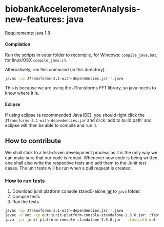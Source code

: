 biobankAccelerometerAnalysis-new-features: java
======================

Requirements: java 1.8

#### Compilation

Run the scripts in outer folder to recompile, for Windows: `compile_java.bat`, for linux/OSX `compile_java.sh`.

Alternatively, run this command (in this directory):
``` bash
javac -cp JTransforms-3.1-with-dependencies.jar *.java
```

This is because we are using the JTransforms FFT library, so java needs to know where it is.

#### Eclipse

If using eclipse (a recommended Java IDE), you should right click the `JTransforms-3.1-with-dependencies.jar` and click 'add to build path' and eclipse will then be able to compile and run it.

## How to contribute
We shall stick to a test-driven development process as it is the only way we can make sure that
our code is robust. Whenever new code is being written, one shall also write the respective tests
and add them to the Junit test cases. The unit tests will be run when a pull request
is created. 
 
### How to run tests 
1. Download junit platform console stand0-alone [jar](https://repo1.maven.org/maven2/org/junit/platform/junit-platform-console-standalone/1.6.0/junit-platform-console-standalone-1.6.0.jar) to `java` folder.
2. Compile tests 
3. Run the tests 

```bash
javac -cp JTransforms-3.1-with-dependencies.jar *.java
javac -d out -cp out:junit-platform-console-standalone-1.6.0.jar:.:Tests Tests/*.java
java -jar junit-platform-console-standalone-1.6.0.jar --classpath out:. --scan-class-path
```
